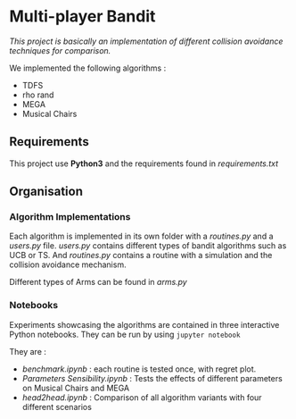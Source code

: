 # Multi-player Bandit
*This project is basically an implementation of different collision avoidance techniques for comparison.*

We implemented the following algorithms :
* TDFS
* rho rand
* MEGA
* Musical Chairs

## Requirements

This project use **Python3** and the requirements found in *requirements.txt*

## Organisation

### Algorithm Implementations
Each algorithm is implemented in its own folder with a *routines.py* and a *users.py* file.
*users.py* contains different types of bandit algorithms such as UCB or TS. And *routines.py* contains a routine with a simulation
and the collision avoidance mechanism.

Different types of Arms can be found in *arms.py*

### Notebooks

Experiments showcasing the algorithms are contained in three interactive Python notebooks.
They can be run by using `jupyter notebook`

They are :
* *benchmark.ipynb* : each routine is tested once, with regret plot.
* *Parameters Sensibility.ipynb* : Tests the effects of different parameters on Musical Chairs and MEGA
* *head2head.ipynb* : Comparison of all algorithm variants with four different scenarios

